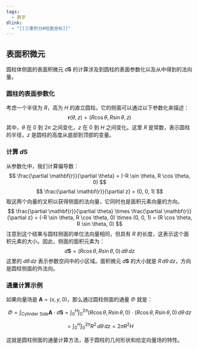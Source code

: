 ```yaml
---
tags:
  - 数学
dlink:
  - "[[三重积分#柱面坐标]]"
---
```

## 表面积微元
圆柱体侧面的表面积微元 $d\mathbf{S}$ 的计算涉及到圆柱的表面参数化以及从中得到的法向量。

### 圆柱的表面参数化
考虑一个半径为 $R$，高为 $H$ 的直立圆柱。它的侧面可以通过以下参数化来描述：
$$
\mathbf{r}(\theta, z) = (R \cos \theta, R \sin \theta, z)
$$
其中，$\theta$ 在 $0$ 到 $2\pi$ 之间变化，$z$ 在 $0$ 到 $H$ 之间变化。这里 $R$ 是常数，表示圆柱的半径，$z$ 是圆柱的高度从底部到顶部的变量。

### 计算 $d\mathbf{S}$
从参数化中，我们计算偏导数：
$$
\frac{\partial \mathbf{r}}{\partial \theta} = (-R \sin \theta, R \cos \theta, 0)
$$
$$
\frac{\partial \mathbf{r}}{\partial z} = (0, 0, 1)
$$
取这两个向量的叉积以获得侧面的法向量，它同时也是面积元素向量的方向。
$$
\frac{\partial \mathbf{r}}{\partial \theta} \times \frac{\partial \mathbf{r}}{\partial z} = (-R \sin \theta, R \cos \theta, 0) \times (0, 0, 1) = (R \cos \theta, R \sin \theta, 0)
$$
注意到这个结果与圆柱侧面的单位法向量相同，但具有 $R$ 的长度，这表示这个面积元素的大小。因此，侧面的面积元素为：
$$
d\mathbf{S} = \left(R \cos \theta, R \sin \theta, 0\right) \, d\theta \, dz
$$
这里的 $d\theta \, dz$ 表示参数空间中的小区域。面积微元 $d\mathbf{S}$ 的大小就是 $R \, d\theta \, dz$，方向是圆柱侧面的外法向。


### 通量计算示例
如果向量场是 $\mathbf{A} = (x, y, 0)$，那么通过圆柱侧面的通量 $\Phi$ 就是：

$$
\Phi = \int_{\text{Cylinder Side}} \mathbf{A} \cdot d\mathbf{S} = \int_0^H \int_0^{2\pi} (R \cos \theta, R \sin \theta, 0) \cdot (R \cos \theta, R \sin \theta, 0) \, d\theta \, dz
$$

$$
= \int_0^H \int_0^{2\pi} R^2 \, d\theta \, dz = 2\pi R^2 H
$$

这就是圆柱侧面的通量计算方法，基于圆柱的几何形状和给定向量场的特性。